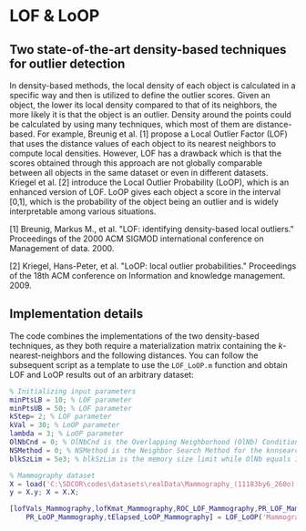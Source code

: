 # LOF & LoOP

## Two state-of-the-art density-based techniques for outlier detection

In density-based methods, the local density of each object is calculated in a specific way and then is utilized to define the outlier scores. Given an object, the lower its local density compared to that of its neighbors, the more likely it is that the object is an outlier. Density around the points could be calculated by using many techniques, which most of them are distance-based. For example, Breunig et al. [1] propose a Local Outlier Factor (LOF) that uses the distance values of each object to its nearest neighbors to compute local densities. However, LOF has a drawback which is that the scores obtained through this approach are not globally comparable between all objects in the same dataset or even in different datasets. Kriegel et al. [2] introduce the Local Outlier Probability (LoOP), which is an enhanced version of LOF. LoOP gives each object a score in the interval [0,1], which is the probability of the object being an outlier and is widely interpretable among various situations.

[1] Breunig, Markus M., et al. "LOF: identifying density-based local outliers." Proceedings of the 2000 ACM SIGMOD international conference on Management of data. 2000.

[2] Kriegel, Hans-Peter, et al. "LoOP: local outlier probabilities." Proceedings of the 18th ACM conference on Information and knowledge management. 2009.

## Implementation details

The code combines the implementations of the two density-based techniques, as they both require a materialization matrix containing the _k_-nearest-neighbors and the following distances. You can follow the subsequent script as a template to use the `LOF_LoOP.m` function and obtain LOF and LoOP results out of an arbitrary dataset:

```matlab
% Initializing input parameters
minPtsLB = 10; % LOF parameter
minPtsUB = 50; % LOF parameter
kStep= 2; % LOF parameter
kVal = 30; % LoOP parameter
lambda = 3; % LoOP parameter
OlNbCnd = 0; % OlNbCnd is the Overlapping Neighborhood (OlNb) Condition for the materialization matrix
NSMethod = 0; % NSMethod is the Neighbor Search Method for the knnsearch function [0:kdtree, 1:exhaustive] while OlNb is equal to 0
blkSzLim = 5e3; % blkSzLim is the memory size limit while OlNb equals 1 (our very own implementation)

% Mammography dataset
X = load('C:\SDCOR\codes\datasets\realData\Mammography_(11183by6_260o).mat');
y = X.y; X = X.X;

[lofVals_Mammography,lofKmat_Mammography,ROC_LOF_Mammography,PR_LOF_Mammography,tElapsed_LOF_Mammography,LoOPvals_Mammography,ROC_LoOP_Mammography,...
    PR_LoOP_Mammography,tElapsed_LoOP_Mammography] = LOF_LoOP('Mammography',X,y,minPtsLB,minPtsUB,kStep,kVal,lambda,OlNbCnd,NSMethod,blkSzLim);
```


